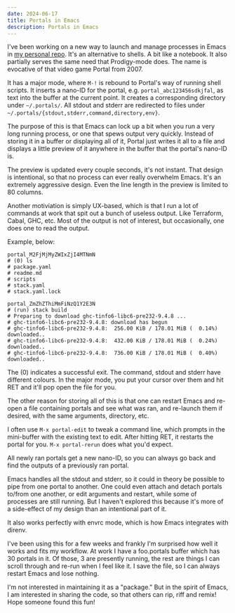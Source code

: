 ```yaml
---
date: 2024-06-17
title: Portals in Emacs
description: Portals in Emacs
---
```


I've been working on a new way to launch and manage processes in Emacs
in [my personal
repo](https://github.com/chrisdone/emacs-config/blob/00e0d01b7f28cff4f16ac2ec5e98581f2969de84/packages/portal/portal.el).
It's an alternative to shells. A bit like a notebook. It also
partially serves the same need that Prodigy-mode does. The name is
evocative of that video game Portal from 2007.

It has a major mode, where `M-!` is rebound to Portal's way of running
shell scripts. It inserts a nano-ID for the portal,
e.g. `portal_abc123456sdkjfal`, as text into the buffer at the current
point. It creates a corresponding directory under `~/.portals/`. All
stdout and stderr are redirected to files under
`~/.portals/{stdout,stderr,command,directory,env}`.

The purpose of this is that Emacs can lock up a bit when you run a
very long running process, or one that spews output very
quickly. Instead of storing it in a buffer or displaying all of it,
Portal just writes it all to a file and displays a little preview of
it anywhere in the buffer that the portal's nano-ID is.

The preview is updated every couple seconds, it's not instant. That
design is intentional, so that no process can ever really overwhelm
Emacs. It's an extremely aggressive design. Even the line length in
the preview is limited to 80 columns.

Another motiviation is simply UX-based, which is that I run a lot of
commands at work that spit out a bunch of useless output. Like
Terraform, Cabal, GHC, etc. Most of the output is not of interest, but
occasionally, one does one to read the output.

Example, below:

```
portal_M2FjMjMyZWIxZjI4MTNmN
# (0) ls
# package.yaml
# readme.md
# scripts
# stack.yaml
# stack.yaml.lock

portal_ZmZhZThiMmFiNzQ1Y2E3N
# (run) stack build
# Preparing to download ghc-tinfo6-libc6-pre232-9.4.8 ...
# ghc-tinfo6-libc6-pre232-9.4.8: download has begun
# ghc-tinfo6-libc6-pre232-9.4.8:  256.00 KiB / 178.01 MiB (  0.14%) downloaded..
# ghc-tinfo6-libc6-pre232-9.4.8:  432.00 KiB / 178.01 MiB (  0.24%) downloaded..
# ghc-tinfo6-libc6-pre232-9.4.8:  736.00 KiB / 178.01 MiB (  0.40%) downloaded..
```

The (0) indicates a successful exit. The command, stdout and stderr
have different colours. In the major mode, you put your cursor over
them and hit RET and it'll pop open the file for you.

The other reason for storing all of this is that one can restart Emacs
and re-open a file containing portals and see what was ran, and
re-launch them if desired, with the same arguments, directory, etc.

I often use `M-x portal-edit` to tweak a command line, which prompts in
the mini-buffer with the existing text to edit. After hitting RET, it
restarts the portal for you. `M-x portal-rerun` does what you'd
expect.

All newly ran portals get a new nano-ID, so you can always go back and
find the outputs of a previously ran portal.

Emacs handles all the stdout and stderr, so it could in theory be
possible to pipe from one portal to another. One could even attach and
detach portals to/from one another, or edit arguments and restart,
while some of processes are still running. But I haven't explored this
because it's more of a side-effect of my design than an intentional
part of it.

It also works perfectly with envrc mode, which is how Emacs integrates
with direnv.

I've been using this for a few weeks and frankly I'm surprised how
well it works and fits my workflow. At work I have a foo.portals
buffer which has 30 portals in it. Of those, 3 are presently running,
the rest are things I can scroll through and re-run when I feel like
it. I save the file, so I can always restart Emacs and lose nothing.

I'm not interested in maintaining it as a "package." But in the spirit
of Emacs, I am interested in sharing the code, so that others can rip,
riff and remix! Hope someone found this fun!
